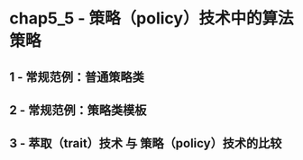 # chap5_5 - 策略（policy）技术中的算法策略

## 1 - 常规范例：普通策略类

## 2 - 常规范例：策略类模板

## 3 - 萃取（trait）技术 与 策略（policy）技术的比较
